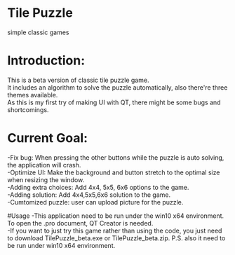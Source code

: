 # Tile Puzzle
simple classic games

# Introduction:
This is a beta version of classic tile puzzle game.  
It includes an algorithm to solve the puzzle automatically, also there're three themes available.  
As this is my first try of making UI with QT, there might be some bugs and shortcomings.  

# Current Goal:
-Fix bug: When pressing the other buttons while the puzzle is auto solving, the application will crash.  
-Optimize UI: Make the background and button stretch to the optimal size when resizing the window.  
-Adding extra choices: Add 4x4, 5x5, 6x6 options to the game.  
-Adding solution: Add 4x4,5x5,6x6 solution to the game.  
-Cumtomized puzzle: user can upload picture for the puzzle.  

#Usage
-This application need to be run under the win10 x64 environment. To open the .pro document, QT Creator is needed.  
-If you want to just try this game rather than using the code, you just need to download TilePuzzle_beta.exe or TilePuzzle_beta.zip.  P.S. also it need to be run under win10 x64 environment.
